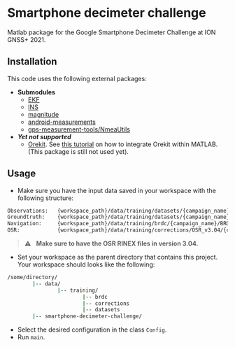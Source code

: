 # Smartphone decimeter challenge
Matlab package for the Google Smartphone Decimeter Challenge at ION GNSS+ 2021.

## Installation
This code uses the following external packages:
* __Submodules__
    * [EKF](https://github.com/jtec/EKF)
    * [INS](https://github.com/jtec/INS)
    * [magnitude](https://redmine.recherche.enac.fr/projects/magnitude/repository)
    * [android-measurements](https://github.com/arnauochoa/android-measurements)
    * [gps-measurement-tools/NmeaUtils](https://github.com/google/gps-measurement-tools)
* ___Yet not supported___
    * [Orekit](http://www.orekit.org/download.html). See [this tutorial](https://www.orekit.org/site-orekit-tutorials-10.3/tutorials/integration-in-other-languages.html) on how to integrate Orekit within MATLAB. (This package is still not used yet).


## Usage
* Make sure you have the input data saved in your workspace with the following structure:
```bash
Observations:   {workspace_path}/data/training/datasets/{campaign_name}/{phone_name}_GnssLog.txt
Groundtruth:    {workspace_path}/data/training/datasets/{campaign_name}/SPAN_{phone_name}_10Hz.nmea
Navigation:     {workspace_path}/data/training/brdc/{campaign_name}/BRDC00WRD_R_{datetime}_01D_GN.rnx
OSR:            {workspace_path}/data/training/corrections/OSR_v3.04/{campaign_name}/{OSR_filename}.rnx
```
> :warning: &nbsp; **Make sure to have the OSR RINEX files in version 3.04.**
* Set your workspace as the parent directory that contains this project. Your workspace should looks like the following:
```bash
/some/directory/
        |-- data/
                |-- training/
                        |-- brdc
                        |-- corrections
                        |-- datasets
        |-- smartphone-decimeter-challenge/
```
* Select the desired configuration in the class `Config`.
* Run `main`.
